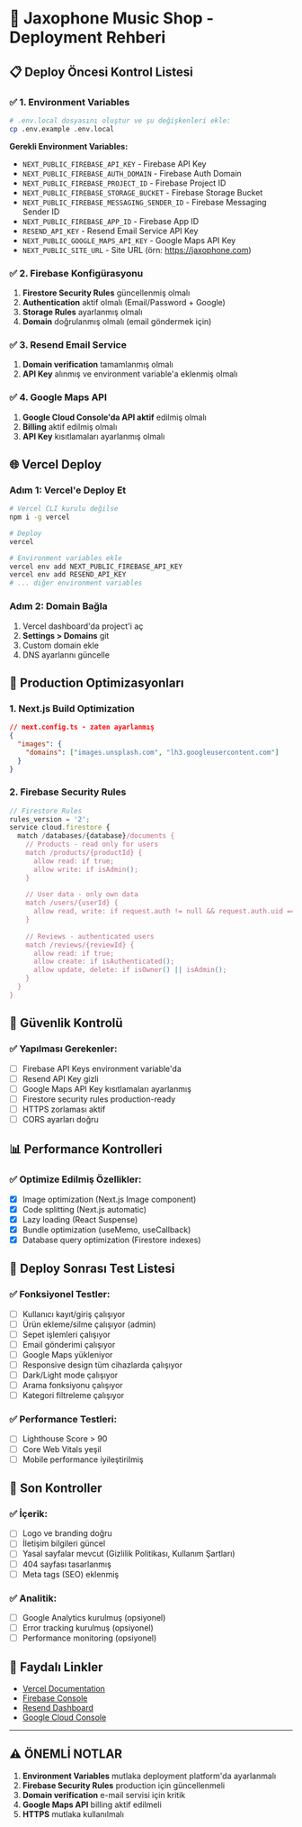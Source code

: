 # 🚀 Jaxophone Music Shop - Deployment Rehberi

## 📋 Deploy Öncesi Kontrol Listesi

### ✅ **1. Environment Variables**
```bash
# .env.local dosyasını oluştur ve şu değişkenleri ekle:
cp .env.example .env.local
```

**Gerekli Environment Variables:**
- `NEXT_PUBLIC_FIREBASE_API_KEY` - Firebase API Key
- `NEXT_PUBLIC_FIREBASE_AUTH_DOMAIN` - Firebase Auth Domain
- `NEXT_PUBLIC_FIREBASE_PROJECT_ID` - Firebase Project ID
- `NEXT_PUBLIC_FIREBASE_STORAGE_BUCKET` - Firebase Storage Bucket
- `NEXT_PUBLIC_FIREBASE_MESSAGING_SENDER_ID` - Firebase Messaging Sender ID
- `NEXT_PUBLIC_FIREBASE_APP_ID` - Firebase App ID
- `RESEND_API_KEY` - Resend Email Service API Key
- `NEXT_PUBLIC_GOOGLE_MAPS_API_KEY` - Google Maps API Key
- `NEXT_PUBLIC_SITE_URL` - Site URL (örn: https://jaxophone.com)

### ✅ **2. Firebase Konfigürasyonu**
1. **Firestore Security Rules** güncellenmiş olmalı
2. **Authentication** aktif olmalı (Email/Password + Google)
3. **Storage Rules** ayarlanmış olmalı
4. **Domain** doğrulanmış olmalı (email göndermek için)

### ✅ **3. Resend Email Service**
1. **Domain verification** tamamlanmış olmalı
2. **API Key** alınmış ve environment variable'a eklenmiş olmalı

### ✅ **4. Google Maps API**
1. **Google Cloud Console'da API aktif** edilmiş olmalı
2. **Billing** aktif edilmiş olmalı
3. **API Key** kısıtlamaları ayarlanmış olmalı

## 🌐 **Vercel Deploy**

### Adım 1: Vercel'e Deploy Et
```bash
# Vercel CLI kurulu değilse
npm i -g vercel

# Deploy
vercel

# Environment variables ekle
vercel env add NEXT_PUBLIC_FIREBASE_API_KEY
vercel env add RESEND_API_KEY
# ... diğer environment variables
```

### Adım 2: Domain Bağla
1. Vercel dashboard'da project'i aç
2. **Settings > Domains** git
3. Custom domain ekle
4. DNS ayarlarını güncelle

## 🔧 **Production Optimizasyonları**

### 1. Next.js Build Optimization
```json
// next.config.ts - zaten ayarlanmış
{
  "images": {
    "domains": ["images.unsplash.com", "lh3.googleusercontent.com"]
  }
}
```

### 2. Firebase Security Rules
```javascript
// Firestore Rules
rules_version = '2';
service cloud.firestore {
  match /databases/{database}/documents {
    // Products - read only for users
    match /products/{productId} {
      allow read: if true;
      allow write: if isAdmin();
    }
    
    // User data - only own data
    match /users/{userId} {
      allow read, write: if request.auth != null && request.auth.uid == userId;
    }
    
    // Reviews - authenticated users
    match /reviews/{reviewId} {
      allow read: if true;
      allow create: if isAuthenticated();
      allow update, delete: if isOwner() || isAdmin();
    }
  }
}
```

## 🚨 **Güvenlik Kontrolü**

### ✅ **Yapılması Gerekenler:**
- [ ] Firebase API Keys environment variable'da
- [ ] Resend API Key gizli
- [ ] Google Maps API Key kısıtlamaları ayarlanmış
- [ ] Firestore security rules production-ready
- [ ] HTTPS zorlaması aktif
- [ ] CORS ayarları doğru

## 📊 **Performance Kontrolleri**

### ✅ **Optimize Edilmiş Özellikler:**
- [x] Image optimization (Next.js Image component)
- [x] Code splitting (Next.js automatic)
- [x] Lazy loading (React Suspense)
- [x] Bundle optimization (useMemo, useCallback)
- [x] Database query optimization (Firestore indexes)

## 🎯 **Deploy Sonrası Test Listesi**

### ✅ **Fonksiyonel Testler:**
- [ ] Kullanıcı kayıt/giriş çalışıyor
- [ ] Ürün ekleme/silme çalışıyor (admin)
- [ ] Sepet işlemleri çalışıyor
- [ ] Email gönderimi çalışıyor
- [ ] Google Maps yükleniyor
- [ ] Responsive design tüm cihazlarda çalışıyor
- [ ] Dark/Light mode çalışıyor
- [ ] Arama fonksiyonu çalışıyor
- [ ] Kategori filtreleme çalışıyor

### ✅ **Performance Testleri:**
- [ ] Lighthouse Score > 90
- [ ] Core Web Vitals yeşil
- [ ] Mobile performance iyileştirilmiş

## 📝 **Son Kontroller**

### ✅ **İçerik:**
- [ ] Logo ve branding doğru
- [ ] İletişim bilgileri güncel
- [ ] Yasal sayfalar mevcut (Gizlilik Politikası, Kullanım Şartları)
- [ ] 404 sayfası tasarlanmış
- [ ] Meta tags (SEO) eklenmiş

### ✅ **Analitik:**
- [ ] Google Analytics kurulmuş (opsiyonel)
- [ ] Error tracking kurulmuş (opsiyonel)
- [ ] Performance monitoring (opsiyonel)

## 🔗 **Faydalı Linkler**
- [Vercel Documentation](https://vercel.com/docs)
- [Firebase Console](https://console.firebase.google.com/)
- [Resend Dashboard](https://resend.com/dashboard)
- [Google Cloud Console](https://console.cloud.google.com/)

---

## ⚠️ **ÖNEMLİ NOTLAR**

1. **Environment Variables** mutlaka deployment platform'da ayarlanmalı
2. **Firebase Security Rules** production için güncellenmeli
3. **Domain verification** e-mail servisi için kritik
4. **Google Maps API** billing aktif edilmeli
5. **HTTPS** mutlaka kullanılmalı 